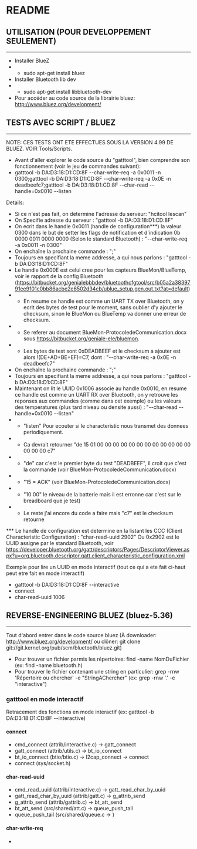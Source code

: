 # README #

## UTILISATION (POUR DEVELOPPEMENT SEULEMENT) ##
-------------
* Installer BlueZ
* - sudo apt-get install bluez
* Installer Bluetooth lib dev
* - sudo apt-get install libbluetooth-dev
* Pour accéder au code source de la librairie bluez: http://www.bluez.org/development/

## TESTS AVEC SCRIPT / BLUEZ ##
-------------
NOTE: CES TESTS ONT ETE EFFECTUES SOUS LA VERSION 4.99 DE BLUEZ.
VOIR Tools/Scripts.

* Avant d'aller explorer le code source du "gatttool", bien comprendre son fonctionnement (voir le jeu de commandes suivant):
* gatttool -b DA:D3:18:D1:CD:8F --char-write-req -a 0x0011 -n 0300;gatttool -b DA:D3:18:D1:CD:8F --char-write-req -a 0x0E -n deadbeefc7;gatttool -b DA:D3:18:D1:CD:8F --char-read --handle=0x0010 --listen

Details:

* Si ce n'est pas fait, on determine l'adresse du serveur: "hcitool lescan"
* On Specifie adresse du serveur : "gatttool -b DA:D3:18:D1:CD:8F"
* On ecrit dans le handle 0x0011 (handle de configuration***) la valeur 0300 dans le but de setter les flags de notification et d'indication 0b 0000 0011 0000 0000 (Selon le standard Bluetooth) : "--char-write-req -a 0x0011 -n 0300"
* On enchaîne la prochaine commande : ";"
* Toujours en specifiant la meme addresse, a qui nous parlons : "gatttool -b DA:D3:18:D1:CD:8F"
* Le handle 0x000E est celui cree pour les capteurs BlueMon/BlueTemp, voir le rapport de la config Bluetooth (https://bitbucket.org/genialebbbdev/bluetoothcfgtool/src/b05a2a3839791ee9101c0bb86acbe2e6502d34cb/ublue_setup.gen.out.txt?at=default)
* - En resume ce handle est comme un UART TX over Bluetooth, on y ecrit des bytes de test pour le moment, sans oublier d'y ajouter le checksum, sinon le BlueMon ou BlueTemp va donner une erreur de checksum. 
* - Se referer au document BlueMon-ProtocoledeCommunication.docx sous https://bitbucket.org/geniale-ele/bluemon.
* - Les bytes de test sont 0xDEADBEEF et le checksum a ajouter est alors !(DE+AD+BE+EF)=C7, dont : "--char-write-req -a 0x0E -n deadbeefc7"
* On enchaîne la prochaine commande : ";"
* Toujours en specifiant la meme addresse, a qui nous parlons : "gatttool -b DA:D3:18:D1:CD:8F"
* Maintenant on lit le UUID 0x1006 associe au handle 0x0010, en resume ce handle est comme un UART RX over Bluetooth, on y retrouve les reponses aux commandes (comme dans cet exemple) ou les valeurs des temperatures (plus tard niveau ou densite aussi) : "--char-read --handle=0x0010 --listen"
* - "listen" Pour ecouter si le characteristic nous transmet des donnees periodiquement.
* - Ca devrait retourner "de 15 01 00 00 00 00 00 00 00 00 00 00 00 00 00 00 00 c7"
* - "de" car c'est le premier byte du test "DEADBEEF", il croit que c'est la commande (voir BlueMon-ProtocoledeCommunication.docx)
* - "15 = ACK" (voir BlueMon-ProtocoledeCommunication.docx)
* - "10 00" le niveau de la batterie mais il est erronne car c'est sur le breadboard que je test)
* - Le reste j'ai encore du code a faire mais "c7" est le checksum retourne

*** Le handle de configuration est determine en la listant les CCC (Client Characteristic Configuration) : "char-read-uuid 2902"
    Ou 0x2902 est le UUID assigne par le standard Bluetooth, voir https://developer.bluetooth.org/gatt/descriptors/Pages/DescriptorViewer.aspx?u=org.bluetooth.descriptor.gatt.client_characteristic_configuration.xml

Exemple pour lire un UUID en mode interactif (tout ce qui a ete fait ci-haut peut etre fait en mode interactif)

* gatttool -b DA:D3:18:D1:CD:8F --interactive
* connect
* char-read-uuid 1006

## REVERSE-ENGINEERING BLUEZ (bluez-5.36) ##
-------------
Tout d'abord entrer dans le code source bluez (À downloader: http://www.bluez.org/development/ ou clôner: git clone git://git.kernel.org/pub/scm/bluetooth/bluez.git)

* Pour trouver un fichier parmis les répertoires: find -name NomDuFichier (ex: find -name bluetooth.h)
* Pour trouver le fichier contenant une string en particulier: grep -rnw 'Répertoire ou chercher' -e "StringAChercher" (ex: grep -rnw '.' -e "interactive")

### gatttool en mode interactif ###
Retracement des fonctions en mode interactif (ex: gatttool -b DA:D3:18:D1:CD:8F --interactive)

#### connect ####
* cmd_connect (attrib/interactive.c) -> gatt_connect
* gatt_connect (attrib/utils.c) -> bt_io_connect
* bt_io_connect (btio/btio.c) -> l2cap_connect -> connect
* connect (sys/socket.h)

#### char-read-uuid ####
* cmd_read_uuid (attrib/interactive.c) -> gatt_read_char_by_uuid
* gatt_read_char_by_uuid (attrib/gatt.c) -> g_attrib_send
* g_attrib_send (attrib/gattrib.c) -> bt_att_send
* bt_att_send (src/shared/att.c) -> queue_push_tail
* queue_push_tail (src/shared/queue.c -> )

#### char-write-req ####
* 
